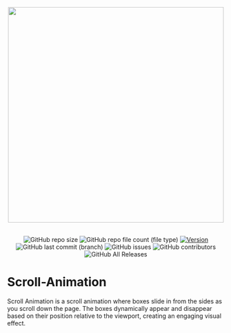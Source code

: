 <div align="center">
  <img src="https://github.com/yazansedih/Scroll-Animation/assets/137224224/5cefbb53-d51d-4a71-80fe-1f7fae4fafcd" width=500px/>
  <br />
  <br />

 ![GitHub repo size](https://img.shields.io/github/repo-size/yazansedih/Scroll-Animation) 
 ![GitHub repo file count (file type)](https://img.shields.io/github/directory-file-count/yazansedih/Scroll-Animation) 
 [![Version](https://img.shields.io/badge/version-v1.0.0-blue)](https://github.com/yazansedih/Scroll-Animation/releases/tag/v1.0.0)
 ![GitHub last commit (branch)](https://img.shields.io/github/last-commit/yazansedih/Scroll-Animation/main) 
 ![GitHub issues](https://img.shields.io/github/issues/yazansedih/Scroll-Animation)
 ![GitHub contributors](https://img.shields.io/github/contributors/yazansedih/Scroll-Animation)
 ![GitHub All Releases](https://img.shields.io/github/downloads/yazansedih/Scroll-Animation/total)
 
</div>  

<h1>Scroll-Animation</h1>
Scroll Animation is  a scroll animation where boxes slide in from the sides as you scroll down the page. The boxes dynamically appear and disappear based on their position relative to the viewport, creating an engaging visual effect.
